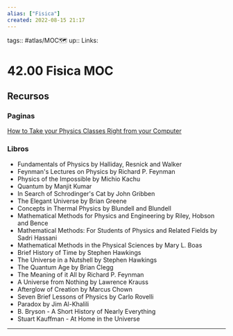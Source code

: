 ```yaml
---
alias: ["Fisica"]
created: 2022-08-15 21:17
---
```

tags:: #atlas/MOC🗺 
up:: 
Links: 
# 42.00 Fisica MOC


## Recursos
### Paginas
[How to Take your Physics Classes Right from your Computer](https://docs.google.com/document/d/1CW8sE9ywo62TN0KBZ6tZdhfpyfhgVe2CL6uUotVR1W0/edit)

### Libros
- Fundamentals of Physics by Halliday, Resnick and Walker
- Feynman's Lectures on Physics by Richard P. Feynman
- Physics of the Impossible by Michio Kachu
- Quantum by Manjit Kumar
- In Search of Schrodinger's Cat by John Gribben
- The Elegant Universe by Brian Greene
- Concepts in Thermal Physics by Blundell and Blundell
- Mathematical Methods for Physics and Engineering by Riley, Hobson and Bence
- Mathematical Methods: For Students of Physics and Related Fields by Sadri Hassani
- Mathematical Methods in the Physical Sciences by Mary L. Boas
- Brief History of Time by Stephen Hawkings
- The Universe in a Nutshell by Stephen Hawkings
- The Quantum Age by Brian Clegg
- The Meaning of it All by Richard P. Feynman
- A Universe from Nothing by Lawrence Krauss
- Afterglow of Creation by Marcus Chown
- Seven Brief Lessons of Physics by Carlo Rovelli
- Paradox by Jim Al-Khalili
- B. Bryson - A Short History of Nearly Everything
- Stuart Kauffman - At Home in the Universe
___
